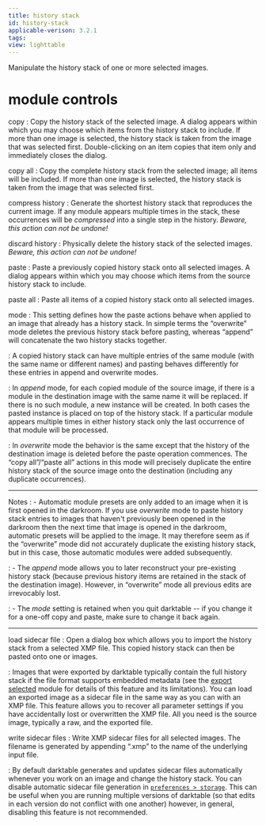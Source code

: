```yaml
---
title: history stack
id: history-stack
applicable-verison: 3.2.1
tags: 
view: lighttable
---
```


Manipulate the history stack of one or more selected images.

# module controls

copy
: Copy the history stack of the selected image. A dialog appears within which you may choose which items from the history stack to include. If more than one image is selected, the history stack is taken from the image that was selected first. Double-clicking on an item copies that item only and immediately closes the dialog.

copy all
: Copy the complete history stack from the selected image; all items will be included. If more than one image is selected, the history stack is taken from the image that was selected first.

compress history
: Generate the shortest history stack that reproduces the current image. If any module appears multiple times in the stack, these occurrences will be _compressed_ into a single step in the history. _Beware, this action can not be undone!_

discard history
: Physically delete the history stack of the selected images. _Beware, this action can not be undone!_

paste
: Paste a previously copied history stack onto all selected images. A dialog appears within which you may choose which items from the source history stack to include.

paste all
: Paste all items of a copied history stack onto all selected images.

mode
: This setting defines how the paste actions behave when applied to an image that already has a history stack. In simple terms the “overwrite” mode deletes the previous history stack before pasting, whereas “append” will concatenate the two history stacks together.

: A copied history stack can have multiple entries of the same module (with the same name or different names) and pasting behaves differently for these entries in append and overwrite modes. 

: In _append_ mode, for each copied module of the source image, if there is a module in the destination image with the same name it will be replaced. If there is no such module, a new instance will be created. In both cases the pasted instance is placed on top of the history stack. If a particular module appears multiple times in either history stack only the last occurrence of that module will be processed.

: In _overwrite_ mode the behavior is the same except that the history of the destination image is deleted before the paste operation commences. The “copy all”/“paste all” actions in this mode will precisely duplicate the entire history stack of the source image onto the destination (including any duplicate occurrences).

---

Notes
: - Automatic module presets are only added to an image when it is first opened in the darkroom. If you use _overwrite_ mode to paste history stack entries to images that haven't previously been opened in the darkroom then the next time that image is opened in the darkroom, automatic presets will be applied to the image. It may therefore seem as if the “overwrite” mode did not accurately duplicate the existing history stack, but in this case, those automatic modules were added subsequently.


: - The _append_ mode allows you to later reconstruct your pre-existing history stack (because previous history items are retained in the stack of the destination image). However, in “overwrite” mode all previous edits are irrevocably lost.


: - The _mode_ setting is retained when you quit darktable -- if you change it for a one-off copy and paste, make sure to change it back again.

---

load sidecar file
: Open a dialog box which allows you to import the history stack from a selected XMP file. This copied history stack can then be pasted onto one or images.

: Images that were exported by darktable typically contain the full history stack if the file format supports embedded metadata (see the [export selected](./export-selected.md) module for details of this feature and its limitations). You can load an exported image as a sidecar file in the same way as you can with an XMP file. This feature allows you to recover all parameter settings if you have accidentally lost or overwritten the XMP file. All you need is the source image, typically a raw, and the exported file.

write sidecar files
: Write XMP sidecar files for all selected images. The filename is generated by appending “.xmp” to the name of the underlying input file.

: By default darktable generates and updates sidecar files automatically whenever you work on an image and change the history stack. You can disable automatic sidecar file generation in [`preferences > storage`](../../../preferences-settings/storage.md). This can be useful when you are running multiple versions of darktable (so that edits in each version do not conflict with one another) however, in general, disabling this feature is not recommended.
